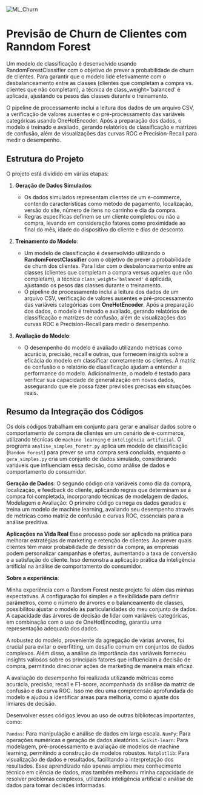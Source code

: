 ![ML_Churn](https://i.imgur.com/N83Awuu.gif)

# Previsão de Churn de Clientes com Ranndom Forest

Um modelo de classificação é desenvolvido usando RandomForestClassifier com o objetivo de prever a probabilidade de churn de clientes. Para garantir que o modelo lide efetivamente com o desbalanceamento entre as classes (clientes que completam a compra vs. clientes que não completam), a técnica de class_weight='balanced' é aplicada, ajustando os pesos das classes durante o treinamento.

O pipeline de processamento inclui a leitura dos dados de um arquivo CSV, a verificação de valores ausentes e o pré-processamento das variáveis categóricas usando OneHotEncoder. Após a preparação dos dados, o modelo é treinado e avaliado, gerando relatórios de classificação e matrizes de confusão, além de visualizações das curvas ROC e Precision-Recall para medir o desempenho.

## Estrutura do Projeto

O projeto está dividido em várias etapas:

1. **Geração de Dados Simulados**:
   - Os dados simulados representam clientes de um e-commerce, contendo características como método de pagamento, localização, versão do site, número de itens no carrinho e dia da compra.
   - Regras específicas definem se um cliente completou ou não a compra, levando em consideração fatores como proximidade ao final do mês, idade do dispositivo do cliente e dias de desconto.

2. **Treinamento do Modelo**:
   - Um modelo de classificação é desenvolvido utilizando o **RandomForestClassifier** com o objetivo de prever a probabilidade de churn dos clientes. Para lidar com o desbalanceamento entre as classes (clientes que completam a compra versus aqueles que não completam), a técnica `class_weight='balanced'` é aplicada, ajustando os pesos das classes durante o treinamento.
   - O pipeline de processamento inclui a leitura dos dados de um arquivo CSV, verificação de valores ausentes e pré-processamento das variáveis categóricas com **OneHotEncoder**. Após a preparação dos dados, o modelo é treinado e avaliado, gerando relatórios de classificação e matrizes de confusão, além de visualizações das curvas ROC e Precision-Recall para medir o desempenho.

3. **Avaliação do Modelo**:
   - O desempenho do modelo é avaliado utilizando métricas como acurácia, precisão, recall e outras, que fornecem insights sobre a eficácia do modelo em classificar corretamente os clientes. A matriz de confusão e o relatório de classificação ajudam a entender a performance do modelo. Adicionalmente, o modelo é testado para verificar sua capacidade de generalização em novos dados, assegurando que ele possa fazer previsões precisas em situações reais.




## Resumo da Integração dos Códigos ##

Os dois códigos trabalham em conjunto para gerar e analisar dados sobre o comportamento de compra de clientes em um cenário de e-commerce, utilizando técnicas de `machine learning` e `inteligência artificial`. O programa `analise_simples_foretr.py` aplica um modelo de classificação (`Random Forest`) para prever se uma compra será concluída, enquanto o `gera_simples.py` cria um conjunto de dados simulado, considerando variáveis que influenciam essa decisão, como análise de dados e comportamento do consumidor.

**Geração de Dados**: O segundo código cria variáveis como dia da compra, localização, e feedback do cliente, aplicando regras que determinam se a compra foi completada, incorporando técnicas de modelagem de dados.
Modelagem e Avaliação: O primeiro código carrega os dados gerados e treina um modelo de machine learning, avaliando seu desempenho através de métricas como matriz de confusão e curvas ROC, essenciais para a análise preditiva.

**Aplicações na Vida Real**
Esse processo pode ser aplicado na prática para melhorar estratégias de marketing e retenção de clientes. Ao prever quais clientes têm maior probabilidade de desistir da compra, as empresas podem personalizar campanhas e ofertas, aumentando a taxa de conversão e a satisfação do cliente. Isso demonstra a aplicação prática da inteligência artificial na análise de comportamento do consumidor.

**Sobre a experiência**:

Minha experiência com o Random Forest neste projeto foi além das minhas expectativas. A configuração foi simples e a flexibilidade para definir parâmetros, como o número de árvores e o balanceamento de classes, possibilitou ajustar o modelo às particularidades do meu conjunto de dados. A capacidade das árvores de decisão de lidar com variáveis categóricas, em combinação com o uso de OneHotEncoding, garantiu uma representação adequada dos dados.

A robustez do modelo, proveniente da agregação de várias árvores, foi crucial para evitar o overfitting, um desafio comum em conjuntos de dados complexos. Além disso, a análise da importância das variáveis forneceu insights valiosos sobre os principais fatores que influenciam a decisão de compra, permitindo direcionar ações de marketing de maneira mais eficaz.

A avaliação do desempenho foi realizada utilizando métricas como acurácia, precisão, recall e F1-score, acompanhada da análise da matriz de confusão e da curva ROC. Isso me deu uma compreensão aprofundada do modelo e ajudou a identificar áreas para melhoria, como o ajuste dos limiares de decisão.

Desenvolver esses códigos levou ao uso de outras bibliotecas importantes, como:

`Pandas`: Para manipulação e análise de dados em larga escala.
`NumPy`: Para operações numéricas e geração de dados aleatórios.
`Scikit-learn`: Para modelagem, pré-processamento e avaliação de modelos de machine learning, permitindo a construção de modelos robustos.
`Matplotlib`: Para visualização de dados e resultados, facilitando a interpretação dos resultados.
Esse aprendizado não apenas ampliou meu conhecimento técnico em ciência de dados, mas também melhorou minha capacidade de resolver problemas complexos, utilizando inteligência artificial e análise de dados para tomar decisões informadas.




